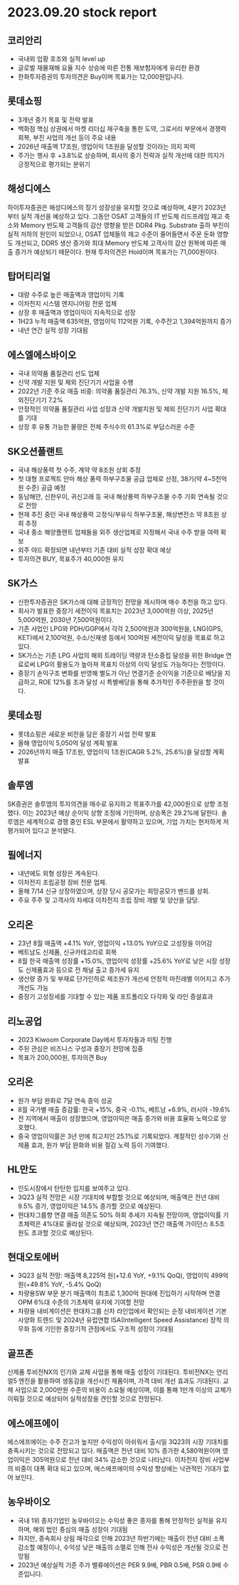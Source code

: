 # 2023.09.20 stock report
## 코리안리
- 국내외 업황 호조와 실적 level up
- 글로벌 재물재해 요율 지수 상승에 따른 전통 재보험자에게 유리한 환경
- 한화투자증권의 투자의견은 Buy이며 목표가는 12,000원입니다.
## 롯데쇼핑
- 3개년 중기 목표 및 전략 발표
- 백화점 핵심 상권에서 마켓 리더십 재구축을 통한 도약, 그로서리 부문에서 경쟁력 회복, 부진 사업의 개선 등이 주요 내용
- 2026년 매출액 17조원, 영업이익 1조원을 달성할 것이라는 의지 피력
- 주가는 행사 후 +3.8%로 상승하며, 회사의 중기 전략과 실적 개선에 대한 의지가 긍정적으로 평가되는 분위기
## 해성디에스
하이투자증권은 해성디에스의 장기 성장성을 유지할 것으로 예상하며, 4분기 2023년부터 실적 개선을 예상하고 있다. 그동안 OSAT 고객들의 IT 반도체 리드프레임 재고 축소와 Memory 반도체 고객들의 감산 영향을 받은 DDR4 Pkg. Substrate 출하 부진이 실적 저하의 원인이 되었으나, OSAT 업체들의 재고 수준이 줄어들면서 주문 둔화 영향도 개선되고, DDR5 생산 증가와 최대 Memory 반도체 고객사의 감산 원복에 따른 매출 증가가 예상되기 때문이다. 현재 투자의견은 Hold이며 목표가는 71,000원이다.
## 탑머티리얼
- 대량 수주로 높은 매출액과 영업이익 기록
- 이차전지 시스템 엔지니어링 전문 업체
- 상장 후 매출액과 영업이익이 지속적으로 성장
- 1H23 누적 매출액 635억원, 영업이익 112억원 기록, 수주잔고 1,394억원까지 증가
- 내년 연간 실적 성장 기대됨
## 에스엘에스바이오
- 국내 의약품 품질관리 선도 업체
- 신약 개발 지원 및 체외 진단기기 사업을 수행
- 2022년 기준 주요 매출 비중: 의약품 품질관리 76.3%, 신약 개발 지원 16.5%, 체외진단기기 7.2%
- 안정적인 의약품 품질관리 사업 성장과 신약 개발지원 및 체외 진단기기 사업 확대를 기대
- 상장 후 유통 가능한 물량은 전체 주식수의 61.3%로 부담스러운 수준
## SK오션플랜트
- 국내 해상풍력 첫 수주, 계약 약 8조원 상회 추정
- 첫 대형 프로젝트 안마 해상 풍력 하부구조물 공급 업체로 선정, 38기(약 4~5천억원 수준) 공급 예정
- 동남해안, 신한우이, 귀신고래 등 국내 해상풍력 하부구조물 수주 기회 연속될 것으로 전망
- 현재 추진 중인 국내 해상풍력 고정식/부유식 하부구조물, 해상변전소 약 8조원 상회 추정
- 국내 중소 해양플랜트 업체들을 외주 생산업체로 지정해서 국내 수주 받을 여력 확보
- 외주 야드 확정되면 내년부터 기존 대비 실적 성장 확대 예상
- 투자의견 BUY, 목표주가 40,000원 유지
## SK가스
- 신한투자증권은 SK가스에 대해 긍정적인 전망을 제시하며 매수 추천을 하고 있다.
- 회사가 발표한 중장기 세전이익 목표치는 2023년 3,000억원 이상, 2025년 5,000억원, 2030년 7,500억원이다.
- 기존 사업인 LPG와 PDH/GGP에서 각각 2,500억원과 300억원을, LNG(GPS, KET)에서 2,100억원, 수소/신재생 등에서 100억원 세전이익 달성을 목표로 하고 있다.
- SK가스는 기존 LPG 사업의 해외 트레이딩 역량과 탄소중립 달성을 위한 Bridge 연료로써 LPG의 활용도가 높아져 목표치 이상의 이익 달성도 가능하다는 전망이다.
- 중장기 손익구조 변화를 반영해 별도가 아닌 연결기준 순이익을 기준으로 배당을 지급하고, ROE 12%를 초과 달성 시 특별배당을 통해 추가적인 주주환원을 할 것이다.
## 롯데쇼핑
- 롯데쇼핑은 새로운 비전을 담은 중장기 사업 전략 발표
- 올해 영업이익 5,050억 달성 계획 발표
- 2026년까지 매출 17조원, 영업이익 1조원(CAGR 5.2%, 25.6%)을 달성할 계획 발표
## 솔루엠
SK증권은 솔루엠의 투자의견을 매수로 유지하고 목표주가를 42,000원으로 상향 조정했다. 이는 2023년 예상 순이익 상향 조정에 기인하며, 상승폭은 29.2%에 달한다. 솔루엠은 세계적으로 경쟁 중인 ESL 부문에서 활약하고 있으며, 기업 가치는 현저하게 저평가되어 있다고 분석됐다.
## 필에너지
- 내년에도 외형 성장은 계속된다.
- 이차전지 조립공정 장비 전문 업체.
- 올해 7/14 신규 상장하였으며, 상장 당시 공모가는 희망공모가 밴드를 상회.
- 주요 주주 및 고객사의 차세대 이차전지 조립 장비 개발 및 양산을 담당.
## 오리온
- 23년 8월 매출액 +4.1% YoY, 영업이익 +13.0% YoY으로 고성장을 이어감
- 베트남도 신제품, 신규카테고리로 회복
- 8월 한국 매출액 성장률 +15.0%, 영업이익 성장률 +25.6% YoY로 낮은 시장 성장도 신제품효과 등으로 전 채널 출고 증가세 유지
- 생산량 증가 및 부재료 단가인하로 제조원가 개선세 안정적 마진레벨 이어지고 추가 개선도 가능
- 중장기 고성장세를 기대할 수 있는 제품 포트폴리오 다각화 및 라인 증설효과
## 리노공업
- 2023 Kiwoom Corporate Day에서 투자자들과 미팅 진행
- 주된 관심은 비즈니스 구성과 중장기 전망에 집중
- 목표가 200,000원, 투자의견 Buy
## 오리온
- 원가 부담 완화로 7달 연속 증익 성공
- 8월 국가별 매출 증감률: 한국 +15%, 중국 -0.1%, 베트남 +6.9%, 러시아 -19.6%
- 전 지역에서 매출이 성장했으며, 영업이익은 매출 증가와 비용 효율화 노력으로 양호했다.
- 중국 영업이익률은 3년 만에 최고치인 25.1%로 기록되었다. 계절적인 성수기와 신제품 효과, 원가 부담 완화와 비용 절감 노력 등이 기여했다.
## HL만도
- 인도시장에서 탄탄한 입지를 보여주고 있다.
- 3Q23 실적 전망은 시장 기대치에 부합할 것으로 예상되며, 매출액은 전년 대비 9.5% 증가, 영업이익은 14.5% 증가할 것으로 예상된다.
- 현대차그룹향 연결 매출 의존도 50% 하회 추세가 지속될 전망이며, 영업이익률 기초체력은 4%대로 올라설 것으로 예상되며, 2023년 연간 매출액 가이던스 8.5조 원도 초과할 것으로 예상된다.
## 현대오토에버
- 3Q23 실적 전망: 매출액 8,225억 원(+12.6 YoY, +9.1% QoQ), 영업이익 499억 원(+49.8% YoY, -5.4% QoQ)
- 차량용SW 부문 분기 매출액이 최초로 1,300억 원대에 진입하기 시작하며 연결 OPM 6%대 수준의 기초체력 유지에 기여할 전망
- 차량용 내비게이션은 현대차그룹 신차 라인업에서 확인되는 순정 내비게이션 기본사양화 트렌드 및 2024년 유럽연합 ISA(Intelligent Speed Assistance) 장착 의무화 등에 기인한 중장기적 관점에서도 구조적 성장이 기대됨
## 골프존
신제품 투비전NX의 인기와 교체 사업을 통해 매출 성장이 기대된다. 투비전NX는 언리얼5 엔진을 활용하여 생동감을 개선시킨 제품이며, 가격 대비 개선 효과도 기대된다. 교체 사업으로 2,000만원 수준의 비용이 소요될 예상이며, 이를 통해 1만개 이상의 교체가 이뤄질 것으로 예상되어 실적성장을 견인할 것으로 전망된다.
## 에스에프에이
에스에프에이는 수주 잔고가 높지만 수익성이 아쉬워서 출시일 3Q23의 시장 기대치를 충족시키는 것으로 전망되고 있다. 매출액은 전년 대비 10% 증가한 4,580억원이며 영업이익은 305억원으로 전년 대비 34% 감소한 것으로 나타났다. 이차전지 장비 사업부의 비중이 대폭 확대 되고 있으며, 에스에프에이의 수익성 향상에는 낙관적인 기대가 없어 보인다.
## 농우바이오
- 국내 1위 종자기업인 농우바이오는 수익성 좋은 종자를 통해 안정적인 실적을 유지하며, 해외 법인 중심의 매출 성장이 기대됨
- 하지만, 종속회사 상림 매각으로 인해 2023년 하반기에는 매출이 전년 대비 소폭 감소할 예정이나, 수익성 낮은 매출의 소멸로 인해 전사 수익성은 개선될 것으로 전망됨
- 2023년 예상실적 기준 주가 밸류에이션은 PER 9.9배, PBR 0.5배, PSR 0.9배 수준입니다.